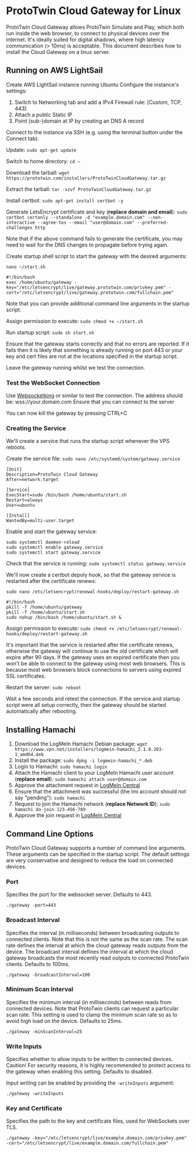 # ProtoTwin Cloud Gateway for Linux

ProtoTwin Cloud Gateway allows ProtoTwin Simulate and Play, which both run inside the web browser, to connect to physical devices over the internet. It's ideally suited for digital shadows, where high latency communication (> 10ms) is acceptable. This document describes how to install the Cloud Gateway on a linux server.

## Running on AWS LightSail

Create AWS LightSail instance running Ubuntu
Configure the instance's settings:

1. Switch to Networking tab and add a IPv4 Firewall rule: [Custom, TCP, 443]
2. Attach a public Static IP
3. Point (sub-)domain at IP by creating an DNS A record

Connect to the instance via SSH (e.g. using the terminal button under the Connect tab).

Update: `sudo apt-get update`

Switch to home directory: `cd ~`

Download the tarball: `wget https://prototwin.com/installers/ProtoTwinCloudGateway.tar.gz`

Extract the tarball: `tar -xzvf ProtoTwinCloudGateway.tar.gz`

Install certbot: `sudo apt-get install certbot -y`

Generate LetsEncrypt certificate and key (**replace domain and email**): `sudo certbot certonly --standalone -d "example.domain.com" --non-interactive --agree-tos --email "user@domain.com" --preferred-challenges http`

Note that if the above command fails to generate the certificate, you may need to wait for the DNS changes to propagate before trying again.

Create startup shell script to start the gateway with the desired arguments:

`nano ~/start.sh`

```
#!/bin/bash
exec /home/ubuntu/gateway -key="/etc/letsencrypt/live/gateway.prototwin.com/privkey.pem" -cert="/etc/letsencrypt/live/gateway.prototwin.com/fullchain.pem"
```

Note that you can provide additional command line arguments in the startup script.

Assign permission to execute: `sudo chmod +x ~/start.sh`

Run startup script: `sudo sh start.sh`

Ensure that the gateway starts correctly and that no errors are reported. If it fails then it is likely that something is already running on port 443 or your key and cert files are not at the locations specified in the startup script.

Leave the gateway running whilst we test the connection.

### Test the WebSocket Connection

Use [Websocketking](https://websocketking.com) or similar to test the connection.
The address should be: wss://your.domain.com
Ensure that you can connect to the server

You can now kill the gateway by pressing CTRL+C

### Creating the Service

We'll create a service that runs the startup script whenever the VPS reboots.

Create the service file: `sudo nano /etc/systemd/system/gateway.service`

```
[Unit]
Description=ProtoTwin Cloud Gateway
After=network.target

[Service]
ExecStart=sudo /bin/bash /home/ubuntu/start.sh
Restart=always
User=ubuntu

[Install]
WantedBy=multi-user.target
```

Enable and start the gateway service:

```
sudo systemctl daemon-reload
sudo systemctl enable gateway.service
sudo systemctl start gateway.service
```

Check that the service is running: `sudo systemctl status gateway.service`

We'll now create a certbot depoly hook, so that the gateway service is restarted after the certificate renews:

`sudo nano /etc/letsencrypt/renewal-hooks/deploy/restart-gateway.sh`

```
#!/bin/bash
pkill -f /home/ubuntu/gateway
pkill -f /home/ubuntu/start.sh
sudo nohup /bin/bash /home/ubuntu/start.sh &
```

Assign permission to execute: `sudo chmod +x /etc/letsencrypt/renewal-hooks/deploy/restart-gateway.sh`

It's important that the service is restarted after the certificate renews, otherwise the gateway will continue to use the old certificate which will expire after 90 days. If the gateway uses an expired certificate then you won't be able to connect to the gateway using most web browsers. This is because most web browsers block connections to servers using expired SSL certificates.

Restart the server: `sudo reboot`

Wait a few seconds and retest the connection.
If the service and startup script were all setup correctly, then the gateway should be started automatically after rebooting.

## Installing Hamachi

1. Download the LogMeIn Hamachi Debian package: `wget https://www.vpn.net/installers/logmein-hamachi_2.1.0.203-1_amd64.deb`
2. Install the package: `sudo dpkg -i logmein-hamachi_*.deb`
3. Login to Hamachi: `sudo hamachi login`
4. Attach the Hamachi client to your LogMeIn Hamachi user account (**replace email**): `sudo hamachi attach user@domain.com`
5. Approve the attachment request in [LogMeIn Central](https://secure.logmein.com/central/Central.aspx)
6. Ensure that the attachment was successful (the lmi account should not say "pending"): `sudo hamachi`
7. Request to join the Hamachi network (**replace Network ID**): `sudo hamachi do-join 123-456-789`
8. Approve the join request in [LogMeIn Central](https://secure.logmein.com/central/Central.aspx)

## Command Line Options

ProtoTwin Cloud Gateway supports a number of command line arguments. These arguments can be specified in the startup script. The default settings are very conservative and designed to reduce the load on connected devices.

### Port

Specifies the port for the websocket server. Defaults to 443.

```
./gateway -port=443
```

### Broadcast Interval

Specifies the interval (in milliseconds) between broadcasting outputs to connected clients. Note that this is not the same as the scan rate. The scan rate defines the interval at which the cloud gateway reads outputs from the device. The broadcast interval defines the interval at which the cloud gateway broadcasts the most recently read outputs to connected ProtoTwin clients. Defaults to 100ms.

```
./gateway -broadcastInterval=100
```

### Minimum Scan Interval

Specifies the minimum interval (in milliseconds) between reads from connected devices. Note that ProtoTwin clients can request a particular scan rate. This setting is used to clamp the minimum scan rate so as to avoid high load on the device. Defaults to 25ms.

```
./gateway -minScanInterval=25
```

### Write Inputs

Specifies whether to allow inputs to be written to connected devices. Caution! For security reasons, it is highly recommended to protect access to the gateway when enabling this setting. Defaults to disabled.

Input writing can be enabled by providing the `-writeInputs` argument:

```
./gateway -writeInputs
```

### Key and Certificate

Specifies the path to the key and certificate files, used for WebSockets over TLS.

```
./gateway -key="/etc/letsencrypt/live/example.domain.com/privkey.pem" -cert="/etc/letsencrypt/live/example.domain.com/fullchain.pem"
```
